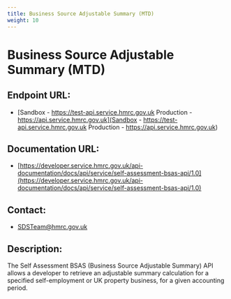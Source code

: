 ```yaml
---
title: Business Source Adjustable Summary (MTD)
weight: 10
---
```


# Business Source Adjustable Summary (MTD)

## Endpoint URL:
 - [Sandbox - https://test-api.service.hmrc.gov.uk 
Production - https://api.service.hmrc.gov.uk](Sandbox - https://test-api.service.hmrc.gov.uk 
Production - https://api.service.hmrc.gov.uk)

## Documentation URL:
 - [https://developer.service.hmrc.gov.uk/api-documentation/docs/api/service/self-assessment-bsas-api/1.0](https://developer.service.hmrc.gov.uk/api-documentation/docs/api/service/self-assessment-bsas-api/1.0)

## Contact:
 - [SDSTeam@hmrc.gov.uk](mailto:SDSTeam@hmrc.gov.uk)

## Description:
The Self Assessment BSAS (Business Source Adjustable Summary) API allows a developer to retrieve an adjustable summary calculation for a specified self-employment or UK property business, for a given accounting period.


